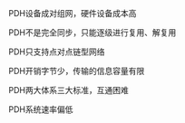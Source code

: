 PDH设备成对组网，硬件设备成本高

PDH不是完全同步，只能逐级进行复用、解复用

PDH只支持点对点链型网络

PDH开销字节少，传输的信息容量有限

PDH两大体系三大标准，互通困难

PDH系统速率偏低



